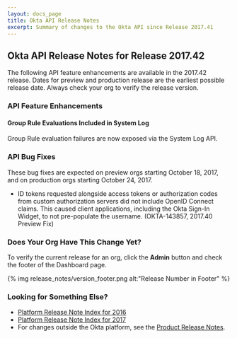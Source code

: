 ```yaml
---
layout: docs_page
title: Okta API Release Notes
excerpt: Summary of changes to the Okta API since Release 2017.41
---
```


## Okta API Release Notes for Release 2017.42

The following API feature enhancements are available in the 2017.42 release.
Dates for preview and production release are the earliest possible release date. Always check your org to verify the release version.

### API Feature Enhancements

#### Group Rule Evaluations Included in System Log

Group Rule evaluation failures are now exposed via the System Log API.

<!-- OKTA-140086 -->

### API Bug Fixes

These bug fixes are expected on preview orgs starting October 18, 2017, and on production orgs starting October 24, 2017.

* ID tokens requested alongside access tokens or authorization codes from custom authorization servers did not include OpenID Connect claims. This caused client applications, including the Okta Sign-In Widget, to not pre-populate the username. (OKTA-143857, 2017.40 Preview Fix)

### Does Your Org Have This Change Yet?

To verify the current release for an org, click the **Admin** button and check the footer of the Dashboard page.

{% img release_notes/version_footer.png alt:"Release Number in Footer" %}

### Looking for Something Else?

* [Platform Release Note Index for 2016](platform-release-notes2016-index.html)
* [Platform Release Note Index for 2017](platform-release-notes2017-index.html)
* For changes outside the Okta platform, see the [Product Release Notes](https://help.okta.com/en/prev/Content/Topics/ReleaseNotes/preview.htm).
